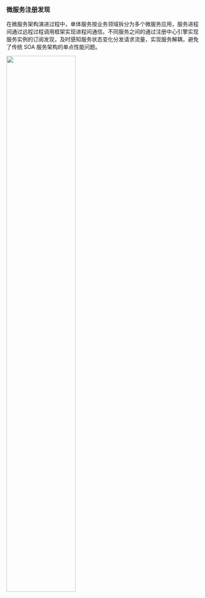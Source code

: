 ### 微服务注册发现
在微服务架构演进过程中，单体服务按业务领域拆分为多个微服务应用，服务进程间通过远程过程调用框架实现进程间通信。不同服务之间的通过注册中心引擎实现服务实例的订阅发现，及时感知服务状态变化分发请求流量，实现服务解耦，避免了传统 SOA 服务架构的单点性能问题。 

<img src="https://main.qcloudimg.com/raw/181ddb98e6165dbc7944259e6a659d9c.png" width="60%">

